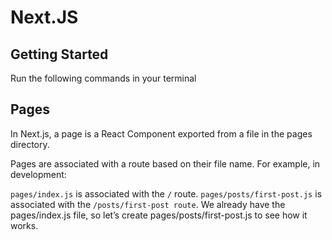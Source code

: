 # Next.JS

## Getting Started
Run the following commands in your terminal

## Pages
In Next.js, a page is a React Component exported from a file in the pages directory.

Pages are associated with a route based on their file name. For example, in development:

`pages/index.js` is associated with the `/` route.
`pages/posts/first-post.js` is associated with the `/posts/first-post route`.
We already have the pages/index.js file, so let’s create pages/posts/first-post.js to see how it works.